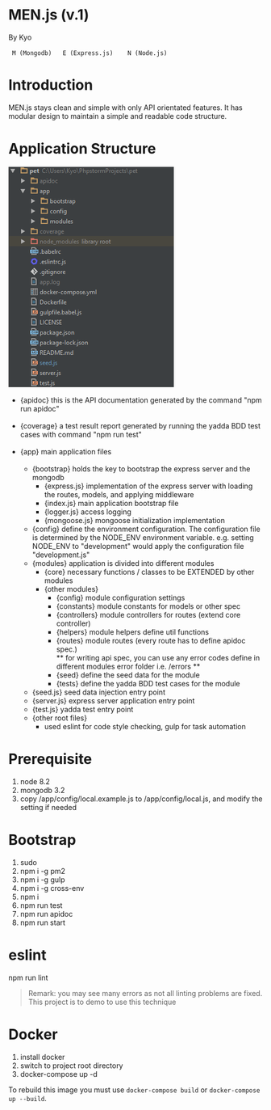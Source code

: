 # MEN.js (v.1)
By Kyo

     M (Mongodb)   E (Express.js)    N (Node.js)
  

# Introduction
MEN.js stays clean and simple with only API orientated features. It has modular 
design to maintain a simple and readable code structure.

# Application Structure
![folder structure](readme/folder-structure.png)
- {apidoc}
this is the API documentation generated by the command "npm run apidoc"
<br /><br />
- {coverage}
a test result report generated by running the yadda BDD test cases with command "npm run test"
<br /><br />
- {app}
main application files<br ><br >
    - {bootstrap}
        holds the key to bootstrap the express server and the mongodb
        - {express.js} implementation of the express server with loading the routes, 
        models, and applying middleware
        - {index.js} main application bootstrap file
        - {logger.js} access logging
        - {mongoose.js} mongoose initialization implementation
    - {config}
        define the environment configuration. The configuration file is determined by the 
        NODE_ENV environment variable. e.g. setting NODE_ENV to "development" would 
        apply the configuration file "development.js"
    - {modules}
        application is divided into different modules
        - {core} necessary functions / classes to be EXTENDED by other modules
        - {other modules}
            - {config} module configuration settings
            - {constants} module constants for models or other spec
            - {controllers} module controllers for routes (extend core controller)
            - {helpers} module helpers define util functions
            - {routes} module routes (every route has to define apidoc spec.) 
            <br />** for writing api spec, you can use any error codes define in different modules error folder i.e. <module>/errors **
            - {seed} define the seed data for the module
            - {tests} define the yadda BDD test cases for the module
    - {seed.js}
        seed data injection entry point
    - {server.js}
        express server application entry point
    - {test.js}
        yadda test entry point
    - {other root files}
        - used eslint for code style checking, gulp for task automation

# Prerequisite
1. node 8.2
2. mongodb 3.2
3. copy /app/config/local.example.js to /app/config/local.js, and modify the setting if needed 

# Bootstrap
1. sudo
2. npm i -g pm2
3. npm i -g gulp
4. npm i -g cross-env
5. npm i
6. npm run test
7. npm run apidoc
8. npm run start

# eslint
npm run lint
>Remark: you may see many errors as not all linting problems are fixed. This project is to demo to use this technique

# Docker
1. install docker
2. switch to project root directory
3. docker-compose up -d

To rebuild this image you must use `docker-compose build` or `docker-compose up --build`.

